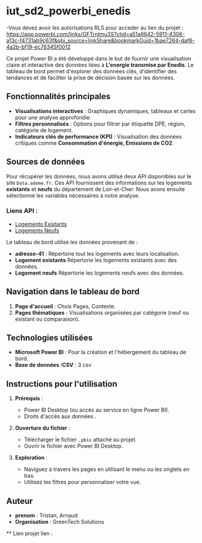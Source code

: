 # iut_sd2_powerbi_enedis
-Vous devez avoir les autorisations RLS pour acceder au lien du projet : https://app.powerbi.com/links/GFTrntmu3S?ctid=a51a6642-5911-4306-a13c-f4731ab9c63f&pbi_source=linkShare&bookmarkGuid=1bae7264-daf6-4a2b-bf19-ec76345f0012

Ce projet Power BI a été développé dans le but de fournir une visualisation claire et interactive des données liées à **L'energie transmise par Enedis**. Le tableau de bord permet d'explorer des données clés, d'identifier des tendances et de faciliter la prise de décision basée sur les données.

## Fonctionnalités principales

- **Visualisations interactives** : Graphiques dynamiques, tableaux et cartes pour une analyse approfondie.
- **Filtres personnalisés** : Options pour filtrer par étiquette DPE, région, catégorie de logement.
- **Indicateurs clés de performance (KPI)** : Visualisation des données critiques comme **Consommation d'énergie, Emissions de CO2**.

## Sources de données

Pour récupérer les données, nous avons utilisé deux API disponibles sur le site `Data.ademe.fr`. Ces API fournissent des informations sur les logements **existants** et **neufs** du département de Loir-et-Cher. Nous avons ensuite sélectionné les variables nécessaires à notre analyse.

### Liens API :
- [Logements Existants](https://data.ademe.fr/datasets/dpe-v2-logements-existants/api-doc)
- [Logements Neufs](https://data.ademe.fr/datasets/dpe-v2-logements-neufs/api-doc)

Le tableau de bord utilise les données provenant de :
- **adresse-41** : Répertorie tout les logements avec leurs localisation.
- **Logement existants** Répertorie les logements existants avec des données.
- **Logement neufs** Répertorie les logements neufs avec des données.

## Navigation dans le tableau de bord

1. **Page d'accueil** : Choix Pages, Contexte.
2. **Pages thématiques** : Visualisations organisées par catégorie (neuf ou existant ou comparaison).


## Technologies utilisées

- **Microsoft Power BI** : Pour la création et l'hébergement du tableau de bord.
- **Base de données :CSV** : 3 csv 


## Instructions pour l'utilisation

1. **Prérequis** :
   - Power BI Desktop (ou accès au service en ligne Power BI).
   - Droits d'accès aux données .

2. **Ouverture du fichier** :
   - Télécharger le fichier `.pbix` attaché au projet.
   - Ouvrir le fichier avec Power BI Desktop.

3. **Exploration** :
   - Naviguez à travers les pages en utilisant le menu ou les onglets en bas.
   - Utilisez les filtres pour personnaliser votre vue.




## Auteur

- **prenom** : Tristan, Arnaud
- **Organisation** : GreenTech Solutions

** Lien projet
lien :
